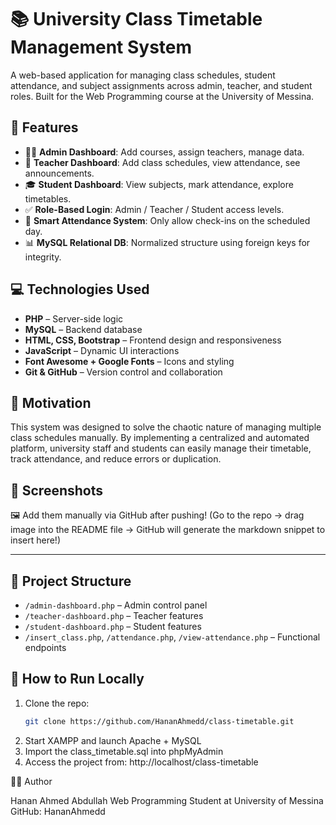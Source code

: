 # 📚 University Class Timetable Management System

A web-based application for managing class schedules, student attendance, and subject assignments across admin, teacher, and student roles. Built for the Web Programming course at the University of Messina.

## 🚀 Features

- 👩‍🏫 **Admin Dashboard**: Add courses, assign teachers, manage data.
- 📘 **Teacher Dashboard**: Add class schedules, view attendance, see announcements.
- 🎓 **Student Dashboard**: View subjects, mark attendance, explore timetables.
- ✅ **Role-Based Login**: Admin / Teacher / Student access levels.
- 📅 **Smart Attendance System**: Only allow check-ins on the scheduled day.
- 📊 **MySQL Relational DB**: Normalized structure using foreign keys for integrity.

## 💻 Technologies Used

- **PHP** – Server-side logic
- **MySQL** – Backend database
- **HTML, CSS, Bootstrap** – Frontend design and responsiveness
- **JavaScript** – Dynamic UI interactions
- **Font Awesome + Google Fonts** – Icons and styling
- **Git & GitHub** – Version control and collaboration

## 🧠 Motivation

This system was designed to solve the chaotic nature of managing multiple class schedules manually. By implementing a centralized and automated platform, university staff and students can easily manage their timetable, track attendance, and reduce errors or duplication.

## 📸 Screenshots

🖼 Add them manually via GitHub after pushing! (Go to the repo → drag image into the README file → GitHub will generate the markdown snippet to insert here!)

---

## 📂 Project Structure

- `/admin-dashboard.php` – Admin control panel
- `/teacher-dashboard.php` – Teacher features
- `/student-dashboard.php` – Student features
- `/insert_class.php`, `/attendance.php`, `/view-attendance.php` – Functional endpoints

## 🏁 How to Run Locally

1. Clone the repo:
   ```bash
   git clone https://github.com/HananAhmedd/class-timetable.git

2.	Start XAMPP and launch Apache + MySQL
3.	Import the class_timetable.sql into phpMyAdmin
4.	Access the project from:
   http://localhost/class-timetable

   🧑‍🎓 Author

Hanan Ahmed Abdullah
Web Programming Student at University of Messina
GitHub: HananAhmedd
